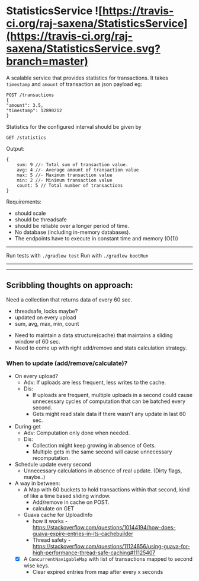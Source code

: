 # StatisticsService ![https://travis-ci.org/raj-saxena/StatisticsService](https://travis-ci.org/raj-saxena/StatisticsService.svg?branch=master)

A scalable service that provides statistics for transactions. It takes `timestamp` and `amount` of transaction as json payload eg:
```
POST /transactions
{
"amount": 3.5,
"timestamp": 12890212
}
```

Statistics for the configured interval should be given by
```
GET /statistics
```
Output:
```
{
	sum: 9 //- Total sum of transaction value.
	avg: 4 //- Average amount of transaction value
	max: 5 //- Maximum transaction value
	min: 2 //- Minimum transaction value
	count: 5 // Total number of transactions
}
```

Requirements:
- should scale
- should be threadsafe
- should be reliable over a longer period of time.
- No database (including in-memory databases). 
- The endpoints have to execute in constant time and memory (O(1))

___

Run tests with `./gradlew test`
Run with `./gradlew bootRun`
___


___

## Scribbling thoughts on approach:
Need a collection that returns data of every 60 sec.
 - threadsafe, locks maybe?
 - updated on every upload
 - sum, avg, max, min, count


 * Need to maintain a data structure(cache) that maintains a sliding window of 60 sec.
 * Need to come up with right add/remove and stats calculation strategy.

### When to update (add/remove/calculate)?
* On every upload?
	- Adv: If uploads are less frequent, less writes to the cache.
	- Dis: 
		- If uploads are frequent, multiple uploads in a second could cause unnecessary cycles of computation that can be batched every second.
		- Gets might read stale data if there wasn't any update in last 60 sec.
* During get
	- Adv: Computation only done when needed.
	- Dis: 
		- Collection might keep growing in absence of Gets.
		- Multiple gets in the same second will cause unnecessary recomputation.
* Schedule update every second
	- Unnecessary calculations in absence of real update. (Dirty flags, maybe..)
* A way in between:
	- A Map with 60 buckets to hold transactions within that second, kind of like a time based sliding window.
		- Add/remove in cache on POST.
		- calculate on GET
	- Guava cache for UploadInfo
    	- how it works - https://stackoverflow.com/questions/10144194/how-does-guava-expire-entries-in-its-cachebuilder
    	- Thread safety - https://stackoverflow.com/questions/11124856/using-guava-for-high-performance-thread-safe-caching#11125407
    - [x] A `ConcurrentNavigableMap` with list of transactions mapped to second wise keys.
    	- Clear expired entries from map after every x seconds
